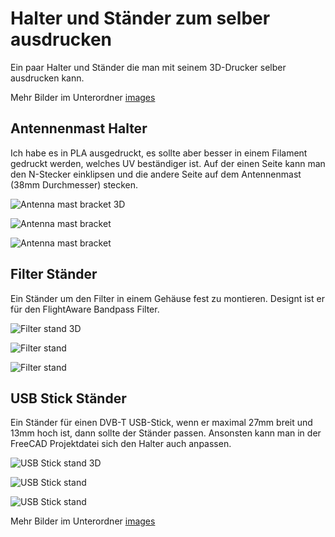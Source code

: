 # Halter und Ständer zum selber ausdrucken

Ein paar Halter und Ständer die man mit seinem 3D-Drucker selber ausdrucken kann.

Mehr Bilder im Unterordner [images](images)

## Antennenmast Halter

Ich habe es in PLA ausgedruckt, es sollte aber besser in einem Filament gedruckt werden, welches UV beständiger ist.
Auf der einen Seite kann man den N-Stecker einklipsen und die andere Seite auf dem Antennenmast (38mm Durchmesser) stecken.

![Antenna mast bracket 3D](images/Antenna-mast-bracket.png)


![Antenna mast bracket](images/IMG_20210603_150533.jpg)

![Antenna mast bracket](images/IMG_20210603_150820.jpg)


## Filter Ständer

Ein Ständer um den Filter in einem Gehäuse fest zu montieren. Designt ist er für den FlightAware Bandpass Filter.

![Filter stand 3D](images/Filter-stand.png)


![Filter stand](images/IMG_20210603_214600.jpg)

![Filter stand](images/IMG_20210603_151129.jpg)


## USB Stick Ständer

Ein Ständer für einen DVB-T USB-Stick, wenn er maximal 27mm breit und 13mm hoch ist, dann sollte der Ständer passen. Ansonsten kann man in der FreeCAD Projektdatei sich den Halter auch anpassen.

![USB Stick stand 3D](images/USB-Stick-Stand.png)


![USB Stick stand](images/IMG_20210603_214543.jpg)

![USB Stick stand](images/IMG_20210611_220708.jpg)


Mehr Bilder im Unterordner [images](images)

